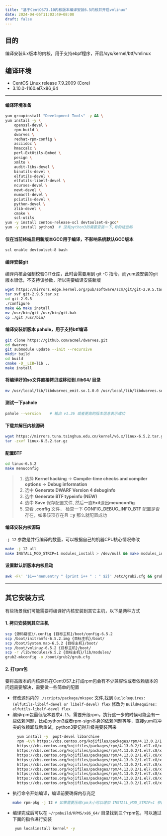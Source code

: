 ```yaml
---
title: "基于CentOS73.10内核版本编译安装6.5内核并开启vmlinux"
date: 2024-04-05T11:03:49+08:00
draft: false
---
```


## 目的
编译安装6.x版本的内核，用于支持ebpf程序，开启/sys/kernel/btf/vmlinux

## 编译环境
- CentOS Linux release 7.9.2009 (Core) 
- 3.10.0-1160.el7.x86_64

---

#### 编译环境准备
```Bash
yum groupinstall "Development Tools" -y && \
yum install -y \
    openssl-devel \
    rpm-build \
    dwarves \
    redhat-rpm-config \
    asciidoc \
    hmaccalc \
    perl-ExtUtils-Embed \
    pesign \
    xmlto \
    audit-libs-devel \
    binutils-devel \
    elfutils-devel \
    elfutils-libelf-devel \
    ncurses-devel \
    newt-devel \
    numactl-devel \
    pciutils-devel \
    python-devel \
    zlib-devel \
    cmake \
    scl-utils
yum -y install centos-release-scl devtoolset-8-gcc*
yum -y install python3	# 没有python3的需要安装一下,有的话忽略
```

#### 仅在当前终端启用新版本GCC用于编译，不影响系统默认GCC版本
```Bash
scl enable devtoolset-8 bash
```

#### 编译安装git
编译内核会强制校验GIT仓库，此时会需要用到 git -C 指令，而yum源安装的git版本很低，不支持该参数，所以需要编译安装新版
```Bash
wget https://mirrors.edge.kernel.org/pub/software/scm/git/git-2.9.5.tar.xz
tar xvf git-2.9.5.tar.xz
cd git-2.9.5
./configure
make && make install
mv /usr/bin/git /usr/bin/git.bak
cp ./git /usr/bin/
```

#### 编译安装新版本 pahole，用于支持btf编译
```Bash
git clone https://github.com/acmel/dwarves.git
cd dwarves
git submodule update --init --recursive
mkdir build
cd build
cmake -D__LIB=lib ..
make install
```
#### 将编译好的so文件直接拷贝或移动到 /lib64/ 目录
```Bash
mv /usr/local/lib/libdwarves_emit.so.1.0.0 /usr/local/lib/libdwarves.so.1.0.0 /usr/local/lib/libdwarves_reorganize.so.1.0.0 /usr/local/lib/libdwarves.so.1 /usr/local/lib/libdwarves_emit.so.1 /usr/local/lib/libdwarves_reorganize.so.1 /lib64/
```

#### 测试一下pahole
```Bash
pahole --version	# 输出 v1.26 或者更高的版本信息表示成功
```

#### 下载并解压内核源码
```Bash
wget https://mirrors.tuna.tsinghua.edu.cn/kernel/v6.x/linux-6.5.2.tar.gz
tar -zxvf linux-6.5.2.tar.gz
```

#### 配置BTF
```Bash
cd linux-6.5.2
make menuconfig
```
> 1. 选择 **Kernel hacking** -> **Compile-time checks and compiler options** ->  **Debug information** 
> 2. 选中 **Generate DWARF Version 4 debuginfo**
> 3. 选中 **Generate BTF typeinfo (NEW)** 
> 4. 选中 **Save** 保存配置文件, 然后一直**Exit**退出**meunconfig**
> 5. 查看 **.config** 文件， 检查一下 **CONFIG_DEBUG_INFO_BTF** 配置是否存在，如果该项存在且 **=y** 那么就配置成功

#### 编译安装内核源码
`-j 12`  参数是并行编译的数量，可以根据自己的机器CPU核心情况修改
```Bash
make -j 12 all
make INSTALL_MOD_STRIP=1 modules_install > /dev/null && make modules_install && make install
```

#### 设置默认新版本内核启动
```Bash
awk -F\' '$1=="menuentry " {print i++ " : " $2}' /etc/grub2.cfg && grub2-set-default 0 && grub2-mkconfig -o /boot/grub2/grub.cfg
```

---
## 其它安装方式
有些场景我们可能需要将编译好内核安装到其它主机，以下是两种方式

#### 1. 拷贝安装到其它主机

```Bash
scp {源码路径}/.config {目标主机}/boot/config-6.5.2
scp /boot/initramfs-6.5.2.img {目标主机}/boot/
scp /boot/System.map-6.5.2 {目标主机}/boot/
scp /boot/vmlinuz-6.5.2 {目标主机}/boot/
scp -r /lib/modules/6.5.2 {目标主机}/lib/modules/
grub2-mkconfig -o /boot/grub2/grub.cfg
```

#### 2. 打rpm包
要将高版本的内核源码在CentOS7上打成rpm包会有不少兼容性或者依赖版本的问题需要解决，需要做一些简单的配置
- 修改源码内的 `./scripts/package/mkspec` 文件,找到 `BuildRequires: (elfutils-libelf-devel or libelf-devel) flex` 修改为 `BuildRequires: elfutils-libelf-devel flex`
- 编译rpm包最低版本要求`4.13`，需要升级rpm，执行这一步的时候可能会有一些依赖问题，比如python3或者rpm-sign本身的依赖问题等等，直接yum将冲突的依赖卸载后重试，python3要记得升级完要装回来
  ```Bash
    yum install -y  popt-devel libarchive
    rpm -Uvh https://cbs.centos.org/kojifiles/packages/rpm/4.13.0.2/1.el7.c8/x86_64/rpm-4.13.0.2-1.el7.c8.x86_64.rpm \
    https://cbs.centos.org/kojifiles/packages/rpm/4.13.0.2/1.el7.c8/x86_64/rpm-plugin-selinux-4.13.0.2-1.el7.c8.x86_64.rpm \
    https://cbs.centos.org/kojifiles/packages/rpm/4.13.0.2/1.el7.c8/x86_64/rpm-plugin-ima-4.13.0.2-1.el7.c8.x86_64.rpm \
    https://cbs.centos.org/kojifiles/packages/rpm/4.13.0.2/1.el7.c8/x86_64/rpm-plugin-syslog-4.13.0.2-1.el7.c8.x86_64.rpm \
    https://cbs.centos.org/kojifiles/packages/rpm/4.13.0.2/1.el7.c8/x86_64/rpm-plugin-systemd-inhibit-4.13.0.2-1.el7.c8.x86_64.rpm \
    https://cbs.centos.org/kojifiles/packages/rpm/4.13.0.2/1.el7.c8/x86_64/rpm-libs-4.13.0.2-1.el7.c8.x86_64.rpm \
    https://cbs.centos.org/kojifiles/packages/rpm/4.13.0.2/1.el7.c8/x86_64/python2-rpm-4.13.0.2-1.el7.c8.x86_64.rpm \
    https://cbs.centos.org/kojifiles/packages/rpm/4.13.0.2/1.el7.c8/x86_64/rpm-devel-4.13.0.2-1.el7.c8.x86_64.rpm \
    https://cbs.centos.org/kojifiles/packages/rpm/4.13.0.2/1.el7.c8/x86_64/rpm-build-libs-4.13.0.2-1.el7.c8.x86_64.rpm \
    https://cbs.centos.org/kojifiles/packages/rpm/4.13.0.2/1.el7.c8/x86_64/rpm-build-4.13.0.2-1.el7.c8.x86_64.rpm
  ```
- 执行命令开始编译，编译前要确保内存充足
  ```Bash
  make rpm-pkg -j 12 # 如果需要压缩rpm大小可以增加 INSTALL_MOD_STRIP=1 参数, 如：make INSTALL_MOD_STRIP=1 rpm-pkg -j 12
  ```
- 编译完成后可以在 `~/rpmbuild/RPMS/x86_64/` 目录找到三个rpm包，可以通过下面的指令进行安装
  ```Bash 
   yum localinstall kernel* -y
  ```